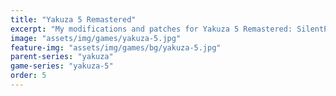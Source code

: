 ```yaml
---
title: "Yakuza 5 Remastered"
excerpt: "My modifications and patches for Yakuza 5 Remastered: SilentPatch."
image: "assets/img/games/yakuza-5.jpg"
feature-img: "assets/img/games/bg/yakuza-5.jpg"
parent-series: "yakuza"
game-series: "yakuza-5"
order: 5
---
```


